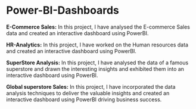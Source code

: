 # Power-BI-Dashboards

**E-Commerce Sales:**
In this project, I have analysed the E-commerce Sales data and created an interactive dashboard using PowerBI.

**HR-Analytics:**
In this project, I have worked on the Human resources data and created an interactive dashboard using PowerBI.

**SuperStore Analysis:**
In this project, I have analysed the data of a famous superstore and drawn the interesting insights and exhibited them into an interactive dashboard using PowerBI.

**Global superstore Sales:**
In this project, I have incorporated the data analysis techniques to deliver the valuable insights and created an interactive dashboard using PowerBI driving business success.
